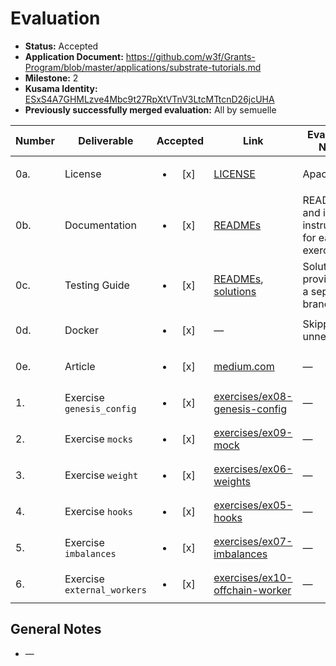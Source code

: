 # Evaluation

- **Status:** Accepted
- **Application Document:** https://github.com/w3f/Grants-Program/blob/master/applications/substrate-tutorials.md
- **Milestone:** 2
- **Kusama Identity:** [ESxS4A7GHMLzve4Mbc9t27RpXtVTnV3LtcMTtcnD26jcUHA](https://polkascan.io/pre/kusama/account/ESxS4A7GHMLzve4Mbc9t27RpXtVTnV3LtcMTtcnD26jcUHA)
- **Previously successfully merged evaluation:** All by semuelle

| Number | Deliverable | Accepted | Link | Evaluation Notes |
| ------ | ----------- | :------: | ---- |----------------- |
| 0a. | License | <ul><li>[x] </li></ul> | [LICENSE](https://github.com/rusty-crewmates/substrate-tutorials/blob/ab1a16c78dea616c9081d246288088fb6a9583ae/LICENSE) | Apache 2.0 |
| 0b. | Documentation | <ul><li>[x] </li></ul> | [READMEs](https://github.com/rusty-crewmates/substrate-tutorials/tree/ab1a16c78dea616c9081d246288088fb6a9583ae/exercises) | README and inline instructions for each exercise. |
| 0c. | Testing Guide | <ul><li>[x] </li></ul> | [READMEs](https://github.com/rusty-crewmates/substrate-tutorials/tree/ab1a16c78dea616c9081d246288088fb6a9583ae/exercises), [solutions](https://github.com/rusty-crewmates/substrate-tutorials/tree/b8da46c6e4ddb57750c6b77759e6e52655950500/exercises) | Solutions provided in a separate branch. |
| 0d. | Docker | <ul><li>[x] </li></ul> | — | Skipped, unnecessary |
| 0e. | Article | <ul><li>[x] </li></ul> | [medium.com](https://medium.com/@timothedelabrouille/learn-substrate-hands-on-5126069d1334) | — |
| 1. | Exercise `genesis_config` | <ul><li>[x] </li></ul> | [exercises/ex08-genesis-config](https://github.com/rusty-crewmates/substrate-tutorials/tree/ab1a16c78dea616c9081d246288088fb6a9583ae/exercises/ex08-genesis-config) | — |  
| 2. | Exercise `mocks` | <ul><li>[x] </li></ul> | [exercises/ex09-mock](https://github.com/rusty-crewmates/substrate-tutorials/tree/ab1a16c78dea616c9081d246288088fb6a9583ae/exercises/ex09-mock) | — |  
| 3. | Exercise `weight` | <ul><li>[x] </li></ul> | [exercises/ex06-weights](https://github.com/rusty-crewmates/substrate-tutorials/tree/ab1a16c78dea616c9081d246288088fb6a9583ae/exercises/ex06-weights) | — |  
| 4. | Exercise `hooks` | <ul><li>[x] </li></ul> | [exercises/ex05-hooks](https://github.com/rusty-crewmates/substrate-tutorials/tree/ab1a16c78dea616c9081d246288088fb6a9583ae/exercises/ex05-hooks) | — |  
| 5. | Exercise `imbalances` | <ul><li>[x] </li></ul> | [exercises/ex07-imbalances](https://github.com/rusty-crewmates/substrate-tutorials/tree/ab1a16c78dea616c9081d246288088fb6a9583ae/exercises/ex07-imbalances) | — |  
| 6. | Exercise `external_workers` | <ul><li>[x] </li></ul> | [exercises/ex10-offchain-worker](https://github.com/rusty-crewmates/substrate-tutorials/tree/ab1a16c78dea616c9081d246288088fb6a9583ae/exercises/ex10-offchain-worker) | — |


## General Notes

- —
